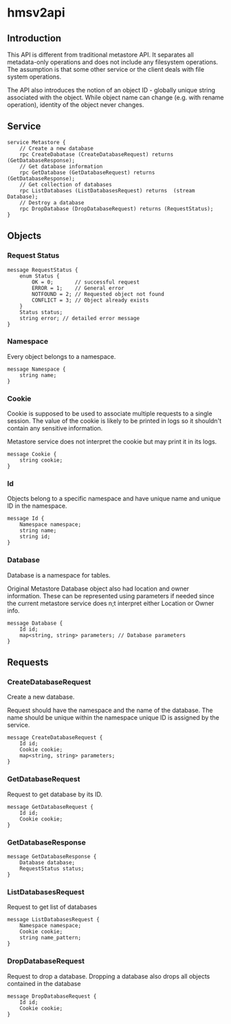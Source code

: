 # hmsv2api

## Introduction

This API is different from traditional metastore API. It separates all
metadata-only operations and does not include any filesystem operations.
The assumption is that some other service or the client deals with file system
operations.
 
The API also introduces the notion of an object ID - globally unique string
associated with the object. While object name can change (e.g. with
rename operation), identity of the object never changes.


## Service

    service Metastore {
        // Create a new database
        rpc CreateDabatase (CreateDatabaseRequest) returns (GetDatabaseResponse);
        // Get database information
        rpc GetDatabase (GetDatabaseRequest) returns  (GetDatabaseResponse);
        // Get collection of databases
        rpc ListDatabases (ListDatabasesRequest) returns  (stream Database);
        // Destroy a database
        rpc DropDatabase (DropDatabaseRequest) returns (RequestStatus);
    }

## Objects

### Request Status

    message RequestStatus {
        enum Status {
            OK = 0;       // successful request
            ERROR = 1;    // General error
            NOTFOUND = 2; // Requested object not found
            CONFLICT = 3; // Object already exists
        }
        Status status;
        string error; // detailed error message
    }

### Namespace

Every object belongs to a namespace.

    message Namespace {
        string name;
    }

### Cookie

Cookie is supposed to be used to associate multiple requests to a single session.
The value of the cookie is likely to be printed in logs so it shouldn't contain
any sensitive information.

Metastore service does not interpret the cookie but may print it in its logs.

    message Cookie {
        string cookie;
    }

### Id

Objects belong to a specific namespace and have unique name and unique ID
in the namespace.

    message Id {
        Namespace namespace;
        string name;
        string id;
    }

### Database

Database is a namespace for tables.

Original Metastore Database object also had location and owner information.
These can be represented using parameters if needed since the current
metastore service does n;t interpret either Location or Owner info.

    message Database {
        Id id;
        map<string, string> parameters; // Database parameters
    }

## Requests

### CreateDatabaseRequest

Create a new database.

Request should have the namespace and the name of the database.
The name should be unique within the namespace
unique ID is assigned by the service.

    message CreateDatabaseRequest {
        Id id;
        Cookie cookie;
        map<string, string> parameters;
    }
    
### GetDatabaseRequest

Request to get database by its ID.

    message GetDatabaseRequest {
        Id id;
        Cookie cookie;
    }

### GetDatabaseResponse

    message GetDatabaseResponse {
        Database database;
        RequestStatus status;
    }

### ListDatabasesRequest

Request to get list of databases

    message ListDatabasesRequest {
        Namespace namespace;
        Cookie cookie;
        string name_pattern;
    }

### DropDatabaseRequest

Request to drop a database.
Dropping a database also drops all objects contained in the database

    message DropDatabaseRequest {
        Id id;
        Cookie cookie;
    }
